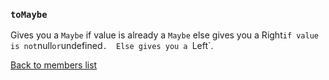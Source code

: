 ### `toMaybe`
Gives you a `Maybe` if value is already a `Maybe` else gives you a Right` if value is not `null` or `undefined`.  Else gives you a `Left`.

[Back to members list](#fjldatacore-members)
